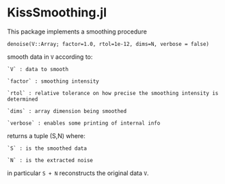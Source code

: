 # KissSmoothing.jl

This package implements a smoothing procedure

    denoise(V::Array; factor=1.0, rtol=1e-12, dims=N, verbose = false)

smooth data in `V` according to:

    `V` : data to smooth

    `factor` : smoothing intensity

    `rtol` : relative tolerance on how precise the smoothing intensity is determined

    `dims` : array dimension being smoothed

    `verbose` : enables some printing of internal info

returns a tuple (S,N) where:

    `S` : is the smoothed data

    `N` : is the extracted noise

in particular `S + N` reconstructs the original data `V`.